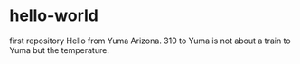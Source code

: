 # hello-world
first repository
Hello from Yuma Arizona.
310 to Yuma is not about a train to Yuma but the temperature.
